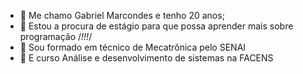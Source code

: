 - 👋 Me chamo Gabriel Marcondes e tenho 20 anos;
- 👀 Estou a procura de estágio para que possa aprender mais sobre programação /*!!!*/
- 🌱 Sou formado em técnico de Mecatrônica pelo SENAI
- 💞️ E curso Análise e desenvolvimento de sistemas na FACENS

<!---
Dê uma olhada nos meus projetos!!!
--->
